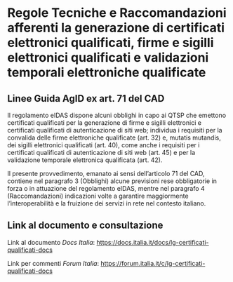 # Regole Tecniche e Raccomandazioni afferenti la generazione di certificati elettronici qualificati, firme e sigilli elettronici qualificati e validazioni temporali elettroniche qualificate
## Linee Guida AgID ex art. 71 del CAD

Il regolamento eIDAS dispone alcuni obblighi in capo ai QTSP che emettono certificati qualificati per la generazione di firme e sigilli elettronici e certificati qualificati di autenticazione di siti web; individua i requisiti per la convalida delle firme elettroniche qualificate (art. 32) e, mutatis mutandis, dei sigilli elettronici qualificati (art. 40), come anche i requisiti per i certificati qualificati di autenticazione di siti web (art. 45) e per la validazione temporale elettronica qualificata (art. 42).

Il presente provvedimento, emanato ai sensi dell’articolo 71 del CAD, contiene nel paragrafo 3 (Obblighi) alcune previsioni rese obbligatorie in forza o in attuazione del regolamento eIDAS, mentre nel paragrafo 4 (Raccomandazioni) indicazioni volte a garantire maggiormente l’interoperabilità e la fruizione dei servizi in rete nel contesto italiano.

## Link al documento e consultazione

Link al documento *Docs Italia*: https://docs.italia.it/docs/lg-certificati-qualificati-docs

Link per commenti *Forum Italia*: https://forum.italia.it/c/lg-certificati-qualificati-docs
